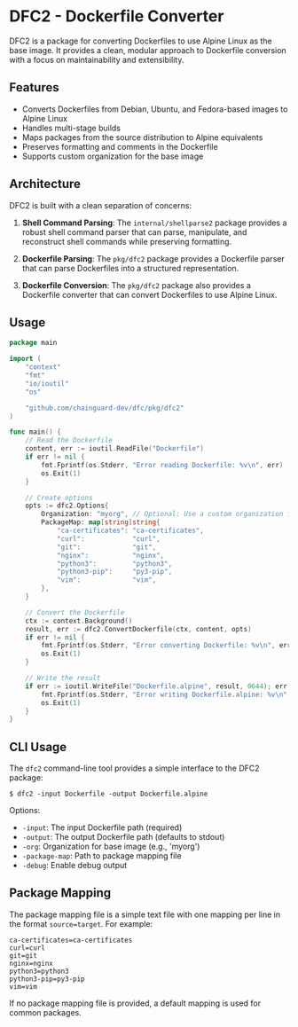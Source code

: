 # DFC2 - Dockerfile Converter

DFC2 is a package for converting Dockerfiles to use Alpine Linux as the base image. It provides a clean, modular approach to Dockerfile conversion with a focus on maintainability and extensibility.

## Features

- Converts Dockerfiles from Debian, Ubuntu, and Fedora-based images to Alpine Linux
- Handles multi-stage builds
- Maps packages from the source distribution to Alpine equivalents
- Preserves formatting and comments in the Dockerfile
- Supports custom organization for the base image

## Architecture

DFC2 is built with a clean separation of concerns:

1. **Shell Command Parsing**: The `internal/shellparse2` package provides a robust shell command parser that can parse, manipulate, and reconstruct shell commands while preserving formatting.

2. **Dockerfile Parsing**: The `pkg/dfc2` package provides a Dockerfile parser that can parse Dockerfiles into a structured representation.

3. **Dockerfile Conversion**: The `pkg/dfc2` package also provides a Dockerfile converter that can convert Dockerfiles to use Alpine Linux.

## Usage

```go
package main

import (
	"context"
	"fmt"
	"io/ioutil"
	"os"

	"github.com/chainguard-dev/dfc/pkg/dfc2"
)

func main() {
	// Read the Dockerfile
	content, err := ioutil.ReadFile("Dockerfile")
	if err != nil {
		fmt.Fprintf(os.Stderr, "Error reading Dockerfile: %v\n", err)
		os.Exit(1)
	}

	// Create options
	opts := dfc2.Options{
		Organization: "myorg", // Optional: Use a custom organization for the base image
		PackageMap: map[string]string{
			"ca-certificates": "ca-certificates",
			"curl":            "curl",
			"git":             "git",
			"nginx":           "nginx",
			"python3":         "python3",
			"python3-pip":     "py3-pip",
			"vim":             "vim",
		},
	}

	// Convert the Dockerfile
	ctx := context.Background()
	result, err := dfc2.ConvertDockerfile(ctx, content, opts)
	if err != nil {
		fmt.Fprintf(os.Stderr, "Error converting Dockerfile: %v\n", err)
		os.Exit(1)
	}

	// Write the result
	if err := ioutil.WriteFile("Dockerfile.alpine", result, 0644); err != nil {
		fmt.Fprintf(os.Stderr, "Error writing Dockerfile.alpine: %v\n", err)
		os.Exit(1)
	}
}
```

## CLI Usage

The `dfc2` command-line tool provides a simple interface to the DFC2 package:

```
$ dfc2 -input Dockerfile -output Dockerfile.alpine
```

Options:
- `-input`: The input Dockerfile path (required)
- `-output`: The output Dockerfile path (defaults to stdout)
- `-org`: Organization for base image (e.g., 'myorg')
- `-package-map`: Path to package mapping file
- `-debug`: Enable debug output

## Package Mapping

The package mapping file is a simple text file with one mapping per line in the format `source=target`. For example:

```
ca-certificates=ca-certificates
curl=curl
git=git
nginx=nginx
python3=python3
python3-pip=py3-pip
vim=vim
```

If no package mapping file is provided, a default mapping is used for common packages. 